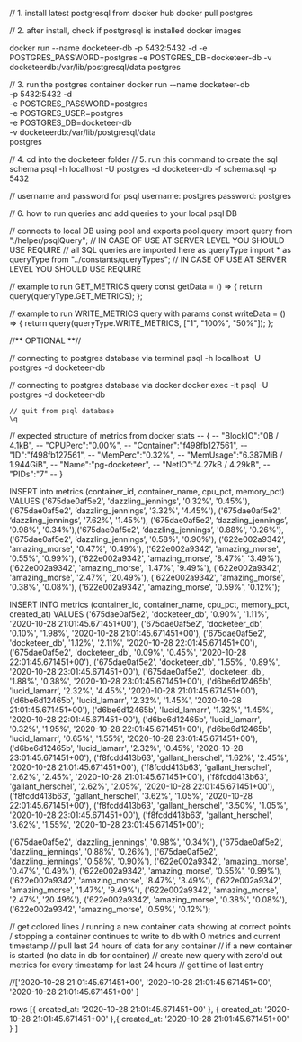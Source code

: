 // 1. install latest postgresql from docker hub
docker pull postgres

// 2. after install, check if postgresql is installed
docker images

docker run --name docketeer-db -p 5432:5432 -d -e POSTGRES_PASSWORD=postgres -e POSTGRES_DB=docketeer-db -v docketeerdb:/var/lib/postgresql/data postgres

// 3. run the postgres container
docker run --name docketeer-db \
 -p 5432:5432 -d \
 -e POSTGRES_PASSWORD=postgres \
 -e POSTGRES_USER=postgres \
 -e POSTGRES_DB=docketeer-db \
 -v docketeerdb:/var/lib/postgresql/data \
postgres

// 4. cd into the docketeer folder
// 5. run this command to create the sql schema
psql -h localhost -U postgres -d docketeer-db -f schema.sql -p 5432

// username and password for psql
username: postgres
password: postgres

// 6. how to run queries and add queries to your local psql DB

// connects to local DB using pool and exports pool.query
import query from "./helper/psqlQuery";                   // IN CASE OF USE AT SERVER LEVEL YOU SHOULD USE REQUIRE
// all SQL queries are imported here as queryType
import * as queryType from "../constants/queryTypes";     // IN CASE OF USE AT SERVER LEVEL YOU SHOULD USE REQUIRE

// example to run GET_METRICS query
const getData = () => {
return query(queryType.GET_METRICS);
};

// example to run WRITE_METRICS query with params
const writeData = () => {
return query(queryType.WRITE_METRICS, ["1", "100%", "50%"]);
};

//** OPTIONAL **//

// connecting to postgres database via terminal
psql -h localhost -U postgres -d docketeer-db

// connecting to postgres database via docker
docker exec -it <container-id> psql -U postgres -d docketeer-db

    // quit from psql database
    \q
    
// expected structure of metrics from docker stats
-- {
-- "BlockIO":"0B / 4.1kB",
-- "CPUPerc":"0.00%",
-- "Container":"f498fb127561",
-- "ID":"f498fb127561",
-- "MemPerc":"0.32%",
-- "MemUsage":"6.387MiB / 1.944GiB",
-- "Name":"pg-docketeer",
-- "NetIO":"4.27kB / 4.29kB",
-- "PIDs":"7"
-- }

INSERT into metrics (container_id, container_name, cpu_pct, memory_pct) VALUES ('675dae0af5e2', 'dazzling_jennings', '0.32%', '0.45%'), ('675dae0af5e2', ‘dazzling_jennings’, '3.32%', '4.45%'), ('675dae0af5e2', ‘dazzling_jennings’, '7.62%', '1.45%'), ('675dae0af5e2', ‘dazzling_jennings’, '0.98%', '0.34%'),('675dae0af5e2', ‘dazzling_jennings’, '0.88%', '0.26%'), ('675dae0af5e2', ‘dazzling_jennings’, '0.58%', '0.90%'), ('622e002a9342', 'amazing_morse', '0.47%', '0.49%'), ('622e002a9342', 'amazing_morse', '0.55%', '0.99%'), ('622e002a9342', 'amazing_morse', '8.47%', '3.49%'), ('622e002a9342', 'amazing_morse', '1.47%', '9.49%'), ('622e002a9342', 'amazing_morse', '2.47%', '20.49%'), ('622e002a9342', 'amazing_morse', '0.38%', '0.08%'), ('622e002a9342', 'amazing_morse', '0.59%', '0.12%');

INSERT INTO
metrics (container_id, container_name, cpu_pct, memory_pct, created_at)
VALUES
('675dae0af5e2', 'docketeer_db', '0.90%', '1.11%', '2020-10-28 21:01:45.671451+00'),
('675dae0af5e2', 'docketeer_db', '0.10%', '1.98%', '2020-10-28 21:01:45.671451+00'),
('675dae0af5e2', 'docketeer_db', '1.12%', '2.11%', '2020-10-28 22:01:45.671451+00'),
('675dae0af5e2', 'docketeer_db', '0.09%', '0.45%', '2020-10-28 22:01:45.671451+00'),
('675dae0af5e2', 'docketeer_db', '1.55%', '0.89%', '2020-10-28 23:01:45.671451+00'),
('675dae0af5e2', 'docketeer_db', '1.88%', '0.38%', '2020-10-28 23:01:45.671451+00'),
('d6be6d12465b', 'lucid_lamarr', '2.32%', '4.45%', '2020-10-28 21:01:45.671451+00'),
('d6be6d12465b', 'lucid_lamarr', '2.32%', '1.45%', '2020-10-28 21:01:45.671451+00'),
('d6be6d12465b', 'lucid_lamarr', '1.32%', '1.45%', '2020-10-28 22:01:45.671451+00'),
('d6be6d12465b', 'lucid_lamarr', '0.32%', '1.95%', '2020-10-28 22:01:45.671451+00'),
('d6be6d12465b', 'lucid_lamarr', '0.65%', '1.55%', '2020-10-28 23:01:45.671451+00'),
('d6be6d12465b', 'lucid_lamarr', '2.32%', '0.45%', '2020-10-28 23:01:45.671451+00'),
('f8fcdd413b63', 'gallant_herschel', '1.62%', '2.45%', '2020-10-28 21:01:45.671451+00'),
('f8fcdd413b63', 'gallant_herschel', '2.62%', '2.45%', '2020-10-28 21:01:45.671451+00'),
('f8fcdd413b63', 'gallant_herschel', '2.62%', '2.05%', '2020-10-28 22:01:45.671451+00'),
('f8fcdd413b63', 'gallant_herschel', '3.62%', '1.05%', '2020-10-28 22:01:45.671451+00'),
('f8fcdd413b63', 'gallant_herschel', '3.50%', '1.05%', '2020-10-28 23:01:45.671451+00'),
('f8fcdd413b63', 'gallant_herschel', '3.62%', '1.55%', '2020-10-28 23:01:45.671451+00');




('675dae0af5e2', 'dazzling_jennings', '0.98%', '0.34%'),
('675dae0af5e2', 'dazzling_jennings', '0.88%', '0.26%'),
('675dae0af5e2', 'dazzling_jennings', '0.58%', '0.90%'),
('622e002a9342', 'amazing_morse', '0.47%', '0.49%'),
('622e002a9342', 'amazing_morse', '0.55%', '0.99%'),
('622e002a9342', 'amazing_morse', '8.47%', '3.49%'),
('622e002a9342', 'amazing_morse', '1.47%', '9.49%'),
('622e002a9342', 'amazing_morse', '2.47%', '20.49%'),
('622e002a9342', 'amazing_morse', '0.38%', '0.08%'),
('622e002a9342', 'amazing_morse', '0.59%', '0.12%');


// get colored lines / running a new container data showing at correct points / stopping a container continues to write to db with 0 metrics and current timestamp
// pull last 24 hours of data for any container
// if a new container is started (no data in db for container)
// create new query with zero'd out metrics for every timestamp for last 24 hours
  // get time of last entry

  //['2020-10-28 21:01:45.671451+00', '2020-10-28 21:01:45.671451+00', '2020-10-28 21:01:45.671451+00' ]

  rows [{
    created_at: '2020-10-28 21:01:45.671451+00'
  },
  {
    created_at: '2020-10-28 21:01:45.671451+00'
  },{
    created_at: '2020-10-28 21:01:45.671451+00'
  } ]